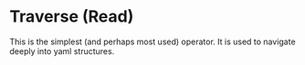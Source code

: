 # Traverse (Read)

This is the simplest (and perhaps most used) operator. It is used to navigate deeply into yaml structures.
